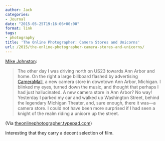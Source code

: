```yaml
---
author: Jack
categories:
- Journal
date: "2015-05-25T19:16:06+00:00"
format: link
tags:
- photography
title: 'The Online Photographer: Camera Stores and Unicorns'
url: /2015/the-online-photographer-camera-stores-and-unicorns/
---
```


[Mike Johnston][1]:

> The other day I was driving north on US23 towards Ann Arbor and home. On the right a large billboard flashed by advertising <a href="https://www.facebook.com/CameraMall " target="_blank">CameraMall</a>, a new camera store in downtown Ann Arbor, Michigan. I blinked my eyes, turned down the music, and thought that perhaps I had just hallucinated. A new camera store in Ann Arbor? No way! Yesterday I parked my car and walked up Washington Street, behind the legendary Michigan Theater, and, sure enough, there it was—a camera store. I could not have been more surprised if I had seen a knight of the realm riding a unicorn up the street.

(Via [theonlinephotographer.typepad.com][2])

Interesting that they carry a decent selection of film.

 [1]: http://theonlinephotographer.typepad.com/the_online_photographer/2015/05/camera-stores-and-unicorns.html
 [2]: http://theonlinephotographer.typepad.com